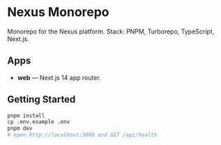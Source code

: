 ﻿# Nexus Monorepo

Monorepo for the Nexus platform. Stack: PNPM, Turborepo, TypeScript, Next.js.

## Apps

- **web** — Next.js 14 app router.

## Getting Started

```bash
pnpm install
cp .env.example .env
pnpm dev
# open http://localhost:3000 and GET /api/health
```
